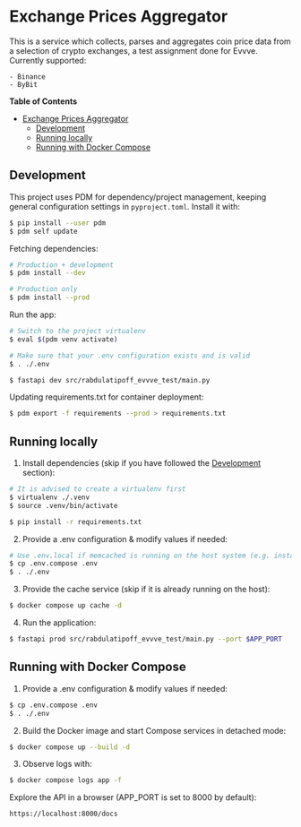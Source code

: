 # Exchange Prices Aggregator

This is a service which collects, parses and aggregates coin price data from a selection of crypto exchanges, a test assignment done for Evvve.
Currently supported:

    - Binance
    - ByBit

<!-- markdown-toc start - Don't edit this section. Run M-x markdown-toc-refresh-toc -->
**Table of Contents**

- [Exchange Prices Aggregator](#exchange-prices-aggregator)
    - [Development](#development)
    - [Running locally](#running-locally)
    - [Running with Docker Compose](#running-with-docker-compose)

<!-- markdown-toc end -->

## Development

This project uses PDM for dependency/project management, keeping general configuration settings in `pyproject.toml`.
Install it with:

``` sh
$ pip install --user pdm
$ pdm self update
```

Fetching dependencies:

``` sh
# Production + development
$ pdm install --dev

# Production only
$ pdm install --prod
```

Run the app:

``` sh
# Switch to the project virtualenv
$ eval $(pdm venv activate)

# Make sure that your .env configuration exists and is valid
$ . ./.env

$ fastapi dev src/rabdulatipoff_evvve_test/main.py
```

Updating requirements.txt for container deployment:

``` sh
$ pdm export -f requirements --prod > requirements.txt
```

## Running locally

1. Install dependencies (skip if you have followed the [Development](#development) section):

``` sh
# It is advised to create a virtualenv first
$ virtualenv ./.venv
$ source .venv/bin/activate

$ pip install -r requirements.txt
```

2. Provide a .env configuration & modify values if needed:

``` sh
# Use .env.local if memcached is running on the host system (e.g. installed from a DEB/RPM repository)
$ cp .env.compose .env
$ . ./.env
```

3. Provide the cache service (skip if it is already running on the host):

``` sh
$ docker compose up cache -d
```

4. Run the application:

``` sh
$ fastapi prod src/rabdulatipoff_evvve_test/main.py --port $APP_PORT
```


## Running with Docker Compose

1. Provide a .env configuration & modify values if needed:

``` sh
$ cp .env.compose .env
$ . ./.env
```

2. Build the Docker image and start Compose services in detached mode:

``` sh
$ docker compose up --build -d
```

3. Observe logs with:

``` sh
$ docker compose logs app -f
```


Explore the API in a browser (APP_PORT is set to 8000 by default):

`https://localhost:8000/docs`


